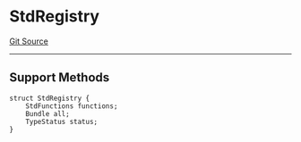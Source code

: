 # StdRegistry
[Git Source](https://github.com/metacontract/mc/blob/d41f04df9ea19494be75c66f344b8104caf03cd2/resources/devkit/api-reference/registry/StdRegistry.sol)

---------------------
Support Methods
-----------------------


```solidity
struct StdRegistry {
    StdFunctions functions;
    Bundle all;
    TypeStatus status;
}
```

